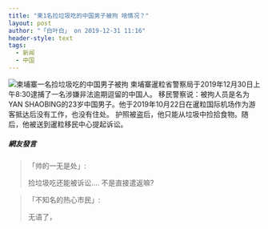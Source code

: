 ```yaml
---
title: "柬1名捡垃圾吃的中国男子被拘 啥情况？"
layout: post
author: "「白叶白」 on 2019-12-31 11:16"
header-style: text
tags:
  - 新闻
  - 中国
---
```


<img src="http://images.feileyuan.com/images/ueditor/201912311112000006.png" title="柬埔寨一名捡垃圾吃的中国男子被拘" alt="柬埔寨一名捡垃圾吃的中国男子被拘">
柬埔寨暹粒省警察局于2019年12月30日上午8:30逮捕了一名涉嫌非法逾期逗留的中国人。
移民警察说：被拘人员是名为YAN SHAOBING的23岁中国男子。他于2019年10月22日在暹粒国际机场作为游客抵达后没有工作，也没有住处。
护照被盗后，他只能从垃圾中捡拾食物。随后，他被送到暹粒移民中心提起诉讼。

##### 網友發言 
> 「帅的一无是处」:
> <p>捡垃圾吃还能被诉讼.... 不是直接遣返嘛?</p>

> 「不知名的热心市民」:
> <p>无语了，</p>


